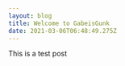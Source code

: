 ```yaml
---
layout: blog
title: Welcome to GabeisGunk
date: 2021-03-06T06:48:49.275Z
---
```

This is a test post